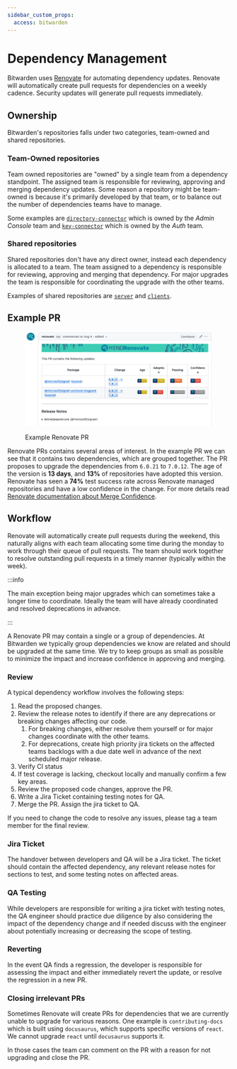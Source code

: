 ```yaml
---
sidebar_custom_props:
  access: bitwarden
---
```


# Dependency Management

Bitwarden uses [Renovate](https://www.mend.io/renovate/) for automating dependency updates. Renovate
will automatically create pull requests for dependencies on a weekly cadence. Security updates will
generate pull requests immediately.

## Ownership

Bitwarden's repositories falls under two categories, team-owned and shared repositories.

### Team-Owned repositories

Team owned repositories are "owned" by a single team from a dependency standpoint. The assigned team
is responsible for reviewing, approving and merging dependency updates. Some reason a repository
might be team-owned is because it's primarily developed by that team, or to balance out the number
of dependencies teams have to manage.

Some examples are [`directory-connector`][dc] which is owned by the _Admin Console_ team and
[`key-connector`][kc] which is owned by the _Auth_ team.

### Shared repositories

Shared repositories don't have any direct owner, instead each dependency is allocated to a team. The
team assigned to a dependency is responsible for reviewing, approving and merging that dependency.
For major upgrades the team is responsible for coordinating the upgrade with the other teams.

Examples of shared repositories are [`server`][server] and [`clients`][clients].

## Example PR

<figure>

![Screenshot of a  Renovate PR](./renovate-pr.png)

<figcaption>Example Renovate PR</figcaption>

</figure>

Renovate PRs contains several areas of interest. In the example PR we can see that it contains two
dependencies, which are grouped together. The PR proposes to upgrade the dependencies from `6.0.21`
to `7.0.12`. The age of the version is **13 days**, and **13%** of repositories have adopted this
version. Renovate has seen a **74%** test success rate across Renovate managed repositories and have
a low confidence in the change. For more details read
[Renovate documentation about Merge Confidence](https://docs.renovatebot.com/merge-confidence/).

## Workflow

Renovate will automatically create pull requests during the weekend, this naturally aligns with each
team allocating some time during the monday to work through their queue of pull requests. The team
should work together to resolve outstanding pull requests in a timely manner (typically within the
week).

:::info

The main exception being major upgrades which can sometimes take a longer time to coordinate.
Ideally the team will have already coordinated and resolved deprecations in advance.

:::

A Renovate PR may contain a single or a group of dependencies. At Bitwarden we typically group
dependencies we know are related and should be upgraded at the same time. We try to keep groups as
small as possible to minimize the impact and increase confidence in approving and merging.

### Review

A typical dependency workflow involves the following steps:

1. Read the proposed changes.
2. Review the release notes to identify if there are any deprecations or breaking changes affecting
   our code.
   1. For breaking changes, either resolve them yourself or for major changes coordinate with the
      other teams.
   2. For deprecations, create high priority jira tickets on the affected teams backlogs with a due
      date well in advance of the next scheduled major release.
3. Verify CI status
4. If test coverage is lacking, checkout locally and manually confirm a few key areas.
5. Review the proposed code changes, approve the PR.
6. Write a Jira Ticket containing testing notes for QA.
7. Merge the PR. Assign the jira ticket to QA.

If you need to change the code to resolve any issues, please tag a team member for the final review.

### Jira Ticket

The handover between developers and QA will be a Jira ticket. The ticket should contain the affected
dependency, any relevant release notes for sections to test, and some testing notes on affected
areas.

### QA Testing

While developers are responsible for writing a jira ticket with testing notes, the QA engineer
should practice due diligence by also considering the impact of the dependency change and if needed
discuss with the engineer about potentially increasing or decreasing the scope of testing.

### Reverting

In the event QA finds a regression, the developer is responsible for assessing the impact and either
immediately revert the update, or resolve the regression in a new PR.

### Closing irrelevant PRs

Sometimes Renovate will create PRs for dependencies that we are currently unable to upgrade for
various reasons. One example is `contributing-docs` which is built using `docusaurus`, which
supports specific versions of `react`. We cannot upgrade `react` until `docusaurus` supports it.

In those cases the team can comment on the PR with a reason for not upgrading and close the PR.

[dc]: https://github.com/bitwarden/directory-connector
[kc]: https://github.com/bitwarden/key-connector/
[server]: https://github.com/bitwarden/server/
[clients]: https://github.com/bitwarden/clients/

